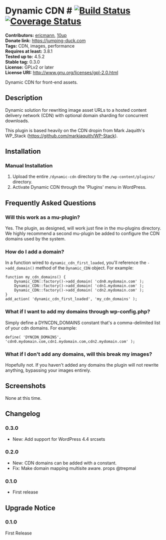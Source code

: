 # Dynamic CDN # [![Build Status][travis-image]][travis-url] [![Coverage Status][coveralls-image]][coveralls-url]

**Contributors:**      [ericmann](https://profiles.wordpress.org/ericmann), [10up](https://profiles.wordpress.org/10up)  
**Donate link:**       https://jumping-duck.com  
**Tags:**              CDN, images, performance  
**Requires at least:** 3.8.1  
**Tested up to:**      4.5.2  
**Stable tag:**        0.3.0  
**License:**           GPLv2 or later  
**License URI:**       http://www.gnu.org/licenses/gpl-2.0.html  

Dynamic CDN for front-end assets.

## Description ##

Dynamic solution for rewriting image asset URLs to a hosted content delivery network (CDN) with optional domain sharding for concurrent downloads.

This plugin is based heavily on the CDN dropin from Mark Jaquith's WP_Stack (https://github.com/markjaquith/WP-Stack).

## Installation ##

### Manual Installation ###

1. Upload the entire `/dynamic-cdn` directory to the `/wp-content/plugins/` directory.
2. Activate Dynamic CDN through the 'Plugins' menu in WordPress.

## Frequently Asked Questions ##

### Will this work as a mu-plugin? ###

Yes.  The plugin, as designed, will work just fine in the mu-plugins directory.  We highly recommend a second mu-plugin be added to configure the CDN domains used by the system.

### How do I add a domain? ###

In a function wired to `dynamic_cdn_first_loaded`, you'll reference the `->add_domain()` method of the `Dynamic_CDN` object.  For example:

    function my_cdn_domains() {
        Dynamic_CDN::factory()->add_domain( 'cdn0.mydomain.com' );
        Dynamic_CDN::factory()->add_domain( 'cdn1.mydomain.com' );
        Dynamic_CDN::factory()->add_domain( 'cdn2.mydomain.com' );
    }
    add_action( 'dynamic_cdn_first_loaded', 'my_cdn_domains' );

### What if I want to add my domains through wp-config.php? ###

Simply define a DYNCDN_DOMAINS constant that's a comma-delimited list of your cdn domains.  For example:

    define( 'DYNCDN_DOMAINS', 'cdn0.mydomain.com,cdn1.mydomain.com,cdn2.mydomain.com' );

### What if I don't add any domains, will this break my images? ###

Hopefully not.  If you haven't added any domains the plugin will not rewrite anything, bypassing your images entirely.

## Screenshots ##

None at this time.

## Changelog ##

### 0.3.0 ###
* New: Add support for WordPress 4.4 srcsets

### 0.2.0 ###
* New: CDN domains can be added with a constant.
* Fix: Make domain mapping multisite aware. props @trepmal

### 0.1.0 ###
* First release

## Upgrade Notice ##

### 0.1.0 ###
First Release

[travis-image]: https://travis-ci.org/ericmann/dynamic-cdn.svg?branch=master
[travis-url]: https://travis-ci.org/ericmann/dynamic-cdn
[coveralls-image]: https://coveralls.io/repos/ericmann/dynamic-cdn/badge.svg?branch=master&service=github
[coveralls-url]: https://coveralls.io/github/ericmann/dynamic-cdn?branch=master